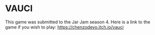 # VAUCI
This game was submitted to the Jar Jam season 4.
Here is a link to the game if you wish to play: https://chenzodevo.itch.io/vauci
